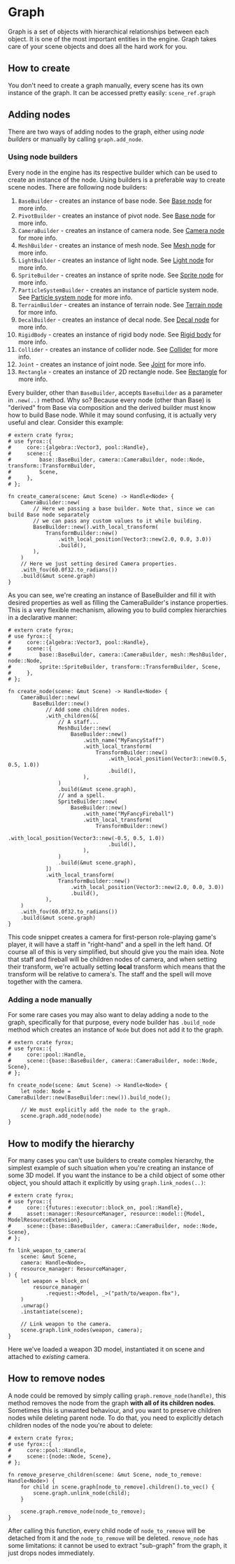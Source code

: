 # Graph

Graph is a set of objects with hierarchical relationships between each object. It is one of the most important 
entities in the engine. Graph takes care of your scene objects and does all the hard work for you.

## How to create

You don't need to create a graph manually, every scene has its own instance of the graph. It can be accessed pretty
easily: `scene_ref.graph`

## Adding nodes

There are two ways of adding nodes to the graph, either using _node builders_ or manually by calling `graph.add_node`.

### Using node builders

Every node in the engine has its respective builder which can be used to create an instance of the node. Using
builders is a preferable way to create scene nodes. There are following node builders:

1) `BaseBuilder` - creates an instance of base node. See [Base node](./base_node.md) for more info.
2) `PivotBuilder` - creates an instance of pivot node. See [Base node](./base_node.md) for more info.
3) `CameraBuilder` - creates an instance of camera node. See [Camera node](./camera_node.md) for more info.
4) `MeshBuilder` - creates an instance of mesh node. See [Mesh node](./mesh_node.md) for more info.
5) `LightBuilder` - creates an instance of light node. See [Light node](./light_node.md) for more info.
6) `SpriteBuilder` - creates an instance of sprite node. See [Sprite node](./sprite_node.md) for more info.
7) `ParticleSystemBuilder` - creates an instance of particle system node. 
See [Particle system node](./particle_system_node.md) for more info.
8) `TerrainBuilder` - creates an instance of terrain node. See [Terrain node](./terrain_node.md) for more info.
9) `DecalBuilder` - creates an instance of decal node. See [Decal node](./decal_node.md) for more info.
10) `RigidBody` - creates an instance of rigid body node. See [Rigid body](../physics/rigid_body.md) for more info.
11) `Collider` - creates an instance of collider node. See [Collider](../physics/collider.md) for more info.
12) `Joint` - creates an instance of joint node. See [Joint](../physics/joint.md) for more info.
13) `Rectangle` - creates an instance of 2D rectangle node. See [Rectangle](./rectangle.md) for more info.

Every builder, other than `BaseBuilder`, accepts `BaseBuilder` as a parameter in `.new(..)` method. Why so?
Because every node (other than Base) is "derived" from Base via composition and the derived
builder must know how to build Base node. While it may sound confusing, it is actually very useful and clear.
Consider this example:

```rust,no_run
# extern crate fyrox;
# use fyrox::{
#     core::{algebra::Vector3, pool::Handle},
#     scene::{
#         base::BaseBuilder, camera::CameraBuilder, node::Node, transform::TransformBuilder,
#         Scene,
#     },
# };

fn create_camera(scene: &mut Scene) -> Handle<Node> {
    CameraBuilder::new(
        // Here we passing a base builder. Note that, since we can build Base node separately
        // we can pass any custom values to it while building.
        BaseBuilder::new().with_local_transform(
            TransformBuilder::new()
                .with_local_position(Vector3::new(2.0, 0.0, 3.0))
                .build(),
        ),
    ) 
    // Here we just setting desired Camera properties.
    .with_fov(60.0f32.to_radians())
    .build(&mut scene.graph)
}
```

As you can see, we're creating an instance of BaseBuilder and fill it with desired properties as well as filling
the CameraBuilder's instance properties. This is a very flexible mechanism, allowing you to build complex hierarchies
in a declarative manner:

```rust,no_run
# extern crate fyrox;
# use fyrox::{
#     core::{algebra::Vector3, pool::Handle},
#     scene::{
#         base::BaseBuilder, camera::CameraBuilder, mesh::MeshBuilder, node::Node,
#         sprite::SpriteBuilder, transform::TransformBuilder, Scene,
#     },
# };

fn create_node(scene: &mut Scene) -> Handle<Node> {
    CameraBuilder::new(
        BaseBuilder::new()
            // Add some children nodes.
            .with_children(&[
                // A staff...
                MeshBuilder::new(
                    BaseBuilder::new()
                        .with_name("MyFancyStaff")
                        .with_local_transform(
                            TransformBuilder::new()
                                .with_local_position(Vector3::new(0.5, 0.5, 1.0))
                                .build(),
                        ),
                )
                .build(&mut scene.graph),
                // and a spell.
                SpriteBuilder::new(
                    BaseBuilder::new()
                        .with_name("MyFancyFireball")
                        .with_local_transform(
                            TransformBuilder::new()
                                .with_local_position(Vector3::new(-0.5, 0.5, 1.0))
                                .build(),
                        ),
                )
                .build(&mut scene.graph),
            ])
            .with_local_transform(
                TransformBuilder::new()
                    .with_local_position(Vector3::new(2.0, 0.0, 3.0))
                    .build(),
            ),
    )
    .with_fov(60.0f32.to_radians())
    .build(&mut scene.graph)
}
```

This code snippet creates a camera for first-person role-playing game's player, it will have a staff in "right-hand"
and a spell in the left hand. Of course all of this is very simplified, but should give you the main idea. Note
that staff and fireball will be children nodes of camera, and when setting their transform, we're actually setting
**local** transform which means that the transform will be relative to camera's. The staff and the spell will move
together with the camera.

### Adding a node manually

For some rare cases you may also want to delay adding a node to the graph, specifically for that purpose, every node 
builder has `.build_node` method which creates an instance of `Node`  but does not add it to the graph.

```rust,no_run
# extern crate fyrox;
# use fyrox::{
#     core::pool::Handle,
#     scene::{base::BaseBuilder, camera::CameraBuilder, node::Node, Scene},
# };

fn create_node(scene: &mut Scene) -> Handle<Node> {
    let node: Node = CameraBuilder::new(BaseBuilder::new()).build_node();

    // We must explicitly add the node to the graph.
    scene.graph.add_node(node)
}
```

## How to modify the hierarchy

For many cases you can't use builders to create complex hierarchy, the simplest example of such situation when 
you're creating an instance of some 3D model. If you want the instance to be a child object of some other object,
you should attach it explicitly by using `graph.link_nodes(..)`:

```rust,no_run
# extern crate fyrox;
# use fyrox::{
#     core::{futures::executor::block_on, pool::Handle},
#     asset::manager::ResourceManager, resource::model::{Model, ModelResourceExtension},
#     scene::{base::BaseBuilder, camera::CameraBuilder, node::Node, Scene},
# };

fn link_weapon_to_camera(
    scene: &mut Scene,
    camera: Handle<Node>,
    resource_manager: ResourceManager,
) {
    let weapon = block_on(
        resource_manager
            .request::<Model, _>("path/to/weapon.fbx"),
    )
    .unwrap()
    .instantiate(scene);

    // Link weapon to the camera.
    scene.graph.link_nodes(weapon, camera);
}
```

Here we've loaded a weapon 3D model, instantiated it on scene and attached to _existing_ camera. 

## How to remove nodes

A node could be removed by simply calling `graph.remove_node(handle)`, this method removes the node from the 
graph **with all of its children nodes**. Sometimes this is unwanted behaviour, and you want to preserve children
nodes while deleting parent node. To do that, you need to explicitly detach children nodes of the node you're about
to delete:

```rust,no_run
# extern crate fyrox;
# use fyrox::{
#     core::pool::Handle,
#     scene::{node::Node, Scene},
# };

fn remove_preserve_children(scene: &mut Scene, node_to_remove: Handle<Node>) {
    for child in scene.graph[node_to_remove].children().to_vec() {
        scene.graph.unlink_node(child);
    }

    scene.graph.remove_node(node_to_remove);
}
```

After calling this function, every child node of `node_to_remove` will be detached from it and the `node_to_remove`
will be deleted. `remove_node` has some limitations: it cannot be used to extract "sub-graph" from the graph, it
just drops nodes immediately. 